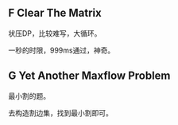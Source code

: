 ## F Clear The Matrix

状压DP，比较难写，大循环。

一秒的时限，999ms通过，神奇。

## G Yet Another Maxflow Problem

最小割的题。

去构造割边集，找到最小割即可。